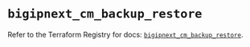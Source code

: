 # `bigipnext_cm_backup_restore`

Refer to the Terraform Registry for docs: [`bigipnext_cm_backup_restore`](https://registry.terraform.io/providers/f5networks/bigipnext/1.4.0/docs/resources/cm_backup_restore).
